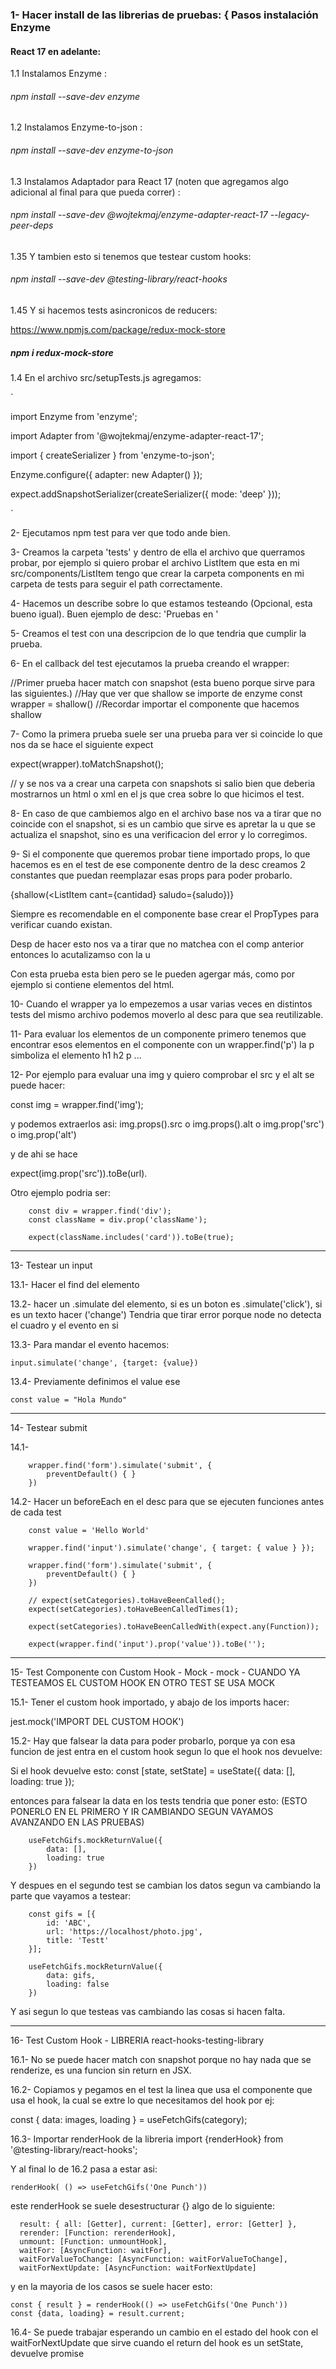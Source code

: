 ### 1- Hacer install de las librerias de pruebas: { Pasos instalación Enzyme
#### React 17 en adelante: 

1.1 Instalamos Enzyme : 

###### npm install --save-dev enzyme

1.2 Instalamos Enzyme-to-json :

###### npm install --save-dev enzyme-to-json

1.3 Instalamos Adaptador para React 17 (noten que agregamos algo
adicional al final para que pueda correr) : 

###### npm install --save-dev @wojtekmaj/enzyme-adapter-react-17 --legacy-peer-deps

1.35 Y tambien esto si tenemos que testear custom hooks: 

###### npm install --save-dev @testing-library/react-hooks



1.45 Y si hacemos tests asincronicos de reducers:

https://www.npmjs.com/package/redux-mock-store

##### npm i redux-mock-store



1.4 En el archivo src/setupTests.js agregamos:

`

import Enzyme from 'enzyme';

import Adapter from '@wojtekmaj/enzyme-adapter-react-17';

import { createSerializer } from 'enzyme-to-json';



Enzyme.configure({ adapter: new Adapter() });

expect.addSnapshotSerializer(createSerializer({ mode: 'deep' }));

`

2- Ejecutamos npm test para ver que todo ande bien.

3- Creamos la carpeta 'tests' y dentro de ella el archivo que querramos
probar, por ejemplo si quiero probar el archivo ListItem que esta en mi
src/components/ListItem tengo que crear la carpeta components en mi
carpeta de tests para seguir el path correctamente.

4- Hacemos un describe sobre lo que estamos testeando (Opcional, esta
bueno igual). Buen ejemplo de desc: 'Pruebas en <ListItem/>'

5- Creamos el test con una descripcion de lo que tendria que cumplir la
prueba.

6- En el callback del test ejecutamos la prueba creando el wrapper:

//Primer prueba hacer match con snapshot (esta bueno porque sirve para
las siguientes.) //Hay que ver que shallow se importe de enzyme const
wrapper = shallow(<ListItem/>) //Recordar importar el componente que
hacemos shallow

7- Como la primera prueba suele ser una prueba para ver si coincide lo
que nos da se hace el siguiente expect

expect(wrapper).toMatchSnapshot();

// y se nos va a crear una carpeta con snapshots si salio bien que
deberia mostrarnos un html o xml en el js que crea sobre lo que hicimos
el test.

8- En caso de que cambiemos algo en el archivo base nos va a tirar que
no coincide con el snapshot, si es un cambio que sirve es apretar la u
que se actualiza el snapshot, sino es una verificacion del error y lo
corregimos.

9- Si el componente que queremos probar tiene importado props, lo que
hacemos es en el test de ese componente dentro de la desc creamos 2
constantes que puedan reemplazar esas props para poder probarlo.

{shallow(<ListItem cant={cantidad} saludo={saludo})}

Siempre es recomendable en el componente base crear el PropTypes para verificar cuando existan.

Desp de hacer esto nos va a tirar que no matchea con el comp anterior entonces lo acutalizamso con la u

Con esta prueba esta bien pero se le pueden agergar más, como por ejemplo si contiene elementos del html. 

10- Cuando el wrapper ya lo empezemos a usar varias veces en distintos tests del mismo archivo podemos moverlo al desc para que sea reutilizable.

11- Para evaluar los elementos de un componente primero tenemos que encontrar esos elementos en el componente con un wrapper.find('p') la p simboliza el elemento h1 h2 p ...

12- Por ejemplo para evaluar una img y quiero comprobar el src y el alt se puede hacer:

const img = wrapper.find('img');

y podemos extraerlos asi: img.props().src o img.props().alt o img.prop('src') o img.prop('alt')

y de ahi se hace

expect(img.prop('src')).toBe(url).

Otro ejemplo podria ser:


        const div = wrapper.find('div');
        const className = div.prop('className');
    
        expect(className.includes('card')).toBe(true);

-----------------

13- Testear un input

13.1- Hacer el find del elemento

13.2- hacer un .simulate del elemento, si es un boton es .simulate('click'), si es un texto hacer ('change')
Tendria que tirar error porque node no detecta el cuadro y el evento en si

13.3- Para mandar el evento hacemos:

    input.simulate('change', {target: {value})

13.4- Previamente definimos el value ese

    const value = "Hola Mundo"


-----------------


14- Testear submit

14.1-

        wrapper.find('form').simulate('submit', {
            preventDefault() { }
        })

14.2- Hacer un beforeEach en el desc para que se ejecuten funciones antes de cada test

        const value = 'Hello World'
        
        wrapper.find('input').simulate('change', { target: { value } });
    
        wrapper.find('form').simulate('submit', {
            preventDefault() { }
        })
    
        // expect(setCategories).toHaveBeenCalled();
        expect(setCategories).toHaveBeenCalledTimes(1);
        
        expect(setCategories).toHaveBeenCalledWith(expect.any(Function));
        
        expect(wrapper.find('input').prop('value')).toBe('');

----------------

15- Test Componente con Custom Hook - Mock - mock - CUANDO YA TESTEAMOS EL CUSTOM HOOK EN OTRO TEST SE USA MOCK

15.1- Tener el custom hook importado, y abajo de los imports hacer: 

jest.mock('IMPORT DEL CUSTOM HOOK') 

15.2- Hay que falsear la data para poder probarlo, porque ya con esa funcion de jest entra en el custom hook segun lo que el hook nos devuelve:

Si el hook devuelve esto:
    const [state, setState] = useState({
        data: [],
        loading: true
    });

entonces para falsear la data en los tests tendria que poner esto:
(ESTO PONERLO EN EL PRIMERO Y IR CAMBIANDO SEGUN VAYAMOS AVANZANDO EN LAS PRUEBAS)

        useFetchGifs.mockReturnValue({
            data: [],
            loading: true
        })

Y despues en el segundo test se cambian los datos segun va cambiando la parte que vayamos a testear: 

        const gifs = [{
            id: 'ABC',
            url: 'https://localhost/photo.jpg',
            title: 'Testt'
        }];
    
        useFetchGifs.mockReturnValue({
            data: gifs,
            loading: false
        })

Y asi segun lo que testeas vas cambiando las cosas si hacen falta.


--------------------

16- Test Custom Hook - LIBRERIA react-hooks-testing-library

16.1- No se puede hacer match con snapshot porque no hay nada que se renderize, es una funcion sin return en JSX.

16.2- Copiamos y pegamos en el test la linea que usa el componente que usa el hook, la cual se extre lo que necesitamos del hook por ej:

 const { data: images, loading } = useFetchGifs(category);

16.3- Importar renderHook de la libreria
import {renderHook} from '@testing-library/react-hooks';

Y al final lo de 16.2 pasa a estar asi: 

    renderHook( () => useFetchGifs('One Punch'))

este renderHook se suele desestructurar {} algo de lo siguiente:

      result: { all: [Getter], current: [Getter], error: [Getter] },
      rerender: [Function: rerenderHook],
      unmount: [Function: unmountHook],
      waitFor: [AsyncFunction: waitFor],
      waitForValueToChange: [AsyncFunction: waitForValueToChange],
      waitForNextUpdate: [AsyncFunction: waitForNextUpdate]

y en la mayoria de los casos se suele hacer esto:

    const { result } = renderHook(() => useFetchGifs('One Punch'))
    const {data, loading} = result.current;

16.4- Se puede trabajar esperando un cambio en el estado del hook con el
waitForNextUpdate que sirve cuando el return del hook es un setState,
devuelve promise
